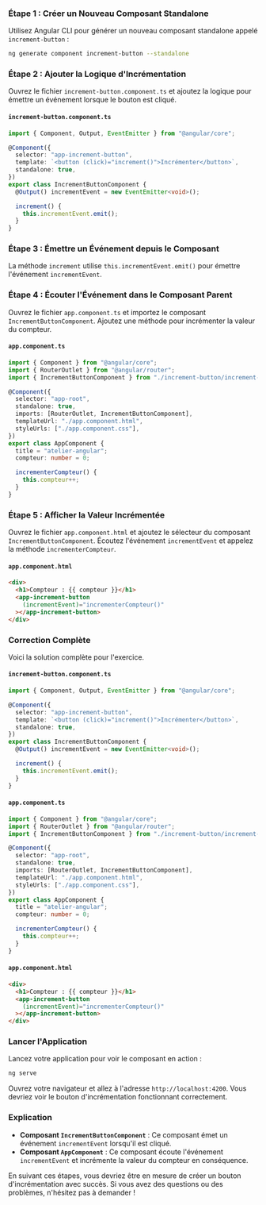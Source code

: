 ### Étape 1 : Créer un Nouveau Composant Standalone

Utilisez Angular CLI pour générer un nouveau composant standalone appelé `increment-button` :

```bash
ng generate component increment-button --standalone
```

### Étape 2 : Ajouter la Logique d'Incrémentation

Ouvrez le fichier `increment-button.component.ts` et ajoutez la logique pour émettre un événement lorsque le bouton est cliqué.

#### `increment-button.component.ts`

```typescript
import { Component, Output, EventEmitter } from "@angular/core";

@Component({
  selector: "app-increment-button",
  template: `<button (click)="increment()">Incrémenter</button>`,
  standalone: true,
})
export class IncrementButtonComponent {
  @Output() incrementEvent = new EventEmitter<void>();

  increment() {
    this.incrementEvent.emit();
  }
}
```

### Étape 3 : Émettre un Événement depuis le Composant

La méthode `increment` utilise `this.incrementEvent.emit()` pour émettre l'événement `incrementEvent`.

### Étape 4 : Écouter l'Événement dans le Composant Parent

Ouvrez le fichier `app.component.ts` et importez le composant `IncrementButtonComponent`. Ajoutez une méthode pour incrémenter la valeur du compteur.

#### `app.component.ts`

```typescript
import { Component } from "@angular/core";
import { RouterOutlet } from "@angular/router";
import { IncrementButtonComponent } from "./increment-button/increment-button.component";

@Component({
  selector: "app-root",
  standalone: true,
  imports: [RouterOutlet, IncrementButtonComponent],
  templateUrl: "./app.component.html",
  styleUrls: ["./app.component.css"],
})
export class AppComponent {
  title = "atelier-angular";
  compteur: number = 0;

  incrementerCompteur() {
    this.compteur++;
  }
}
```

### Étape 5 : Afficher la Valeur Incrémentée

Ouvrez le fichier `app.component.html` et ajoutez le sélecteur du composant `IncrementButtonComponent`. Écoutez l'événement `incrementEvent` et appelez la méthode `incrementerCompteur`.

#### `app.component.html`

```html
<div>
  <h1>Compteur : {{ compteur }}</h1>
  <app-increment-button
    (incrementEvent)="incrementerCompteur()"
  ></app-increment-button>
</div>
```

### Correction Complète

Voici la solution complète pour l'exercice.

#### `increment-button.component.ts`

```typescript
import { Component, Output, EventEmitter } from "@angular/core";

@Component({
  selector: "app-increment-button",
  template: `<button (click)="increment()">Incrémenter</button>`,
  standalone: true,
})
export class IncrementButtonComponent {
  @Output() incrementEvent = new EventEmitter<void>();

  increment() {
    this.incrementEvent.emit();
  }
}
```

#### `app.component.ts`

```typescript
import { Component } from "@angular/core";
import { RouterOutlet } from "@angular/router";
import { IncrementButtonComponent } from "./increment-button/increment-button.component";

@Component({
  selector: "app-root",
  standalone: true,
  imports: [RouterOutlet, IncrementButtonComponent],
  templateUrl: "./app.component.html",
  styleUrls: ["./app.component.css"],
})
export class AppComponent {
  title = "atelier-angular";
  compteur: number = 0;

  incrementerCompteur() {
    this.compteur++;
  }
}
```

#### `app.component.html`

```html
<div>
  <h1>Compteur : {{ compteur }}</h1>
  <app-increment-button
    (incrementEvent)="incrementerCompteur()"
  ></app-increment-button>
</div>
```

### Lancer l'Application

Lancez votre application pour voir le composant en action :

```bash
ng serve
```

Ouvrez votre navigateur et allez à l'adresse `http://localhost:4200`. Vous devriez voir le bouton d'incrémentation fonctionnant correctement.

### Explication

- **Composant `IncrementButtonComponent`** : Ce composant émet un événement `incrementEvent` lorsqu'il est cliqué.
- **Composant `AppComponent`** : Ce composant écoute l'événement `incrementEvent` et incrémente la valeur du compteur en conséquence.

En suivant ces étapes, vous devriez être en mesure de créer un bouton d'incrémentation avec succès. Si vous avez des questions ou des problèmes, n'hésitez pas à demander !

